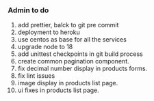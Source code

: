 ### Admin to do

1. add prettier, balck to git pre commit
1. deployment to heroku
1. use centos as base for all the services
1. upgrade node to 18
1. add unittest checkpoints in git build process
1. create common pagination component.
1. fix decimal number display in products forms.
1. fix lint issues
1. image display in products list page.
1. ui fixes in products list page.
